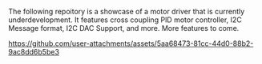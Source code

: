 The following repoitory is a showcase of a motor driver that is currently underdevelopment. It features cross coupling PID motor controller, I2C Message format, I2C DAC Support, and more. More features to come.



https://github.com/user-attachments/assets/5aa68473-81cc-44d0-88b2-9ac8dd6b5be3

